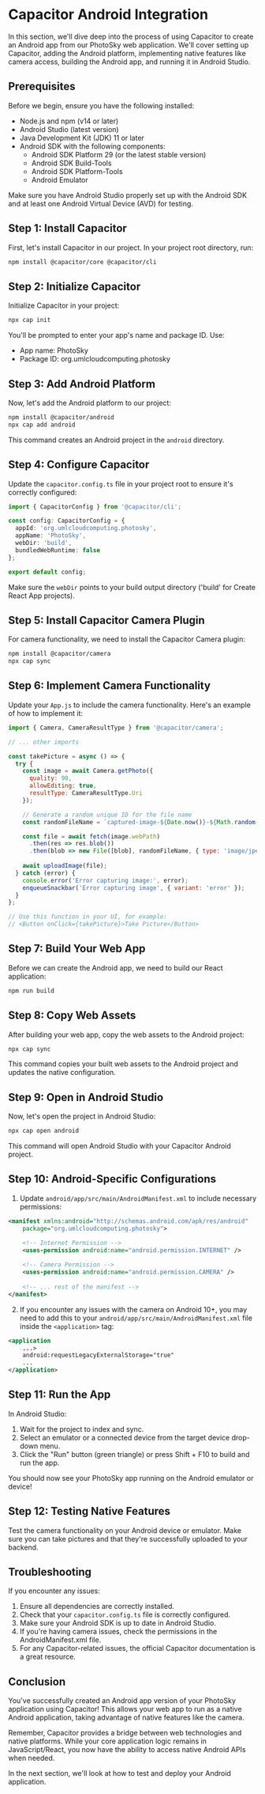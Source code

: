 

# Capacitor Android Integration

In this section, we'll dive deep into the process of using Capacitor to create an Android app from our PhotoSky web application. We'll cover setting up Capacitor, adding the Android platform, implementing native features like camera access, building the Android app, and running it in Android Studio.

## Prerequisites

Before we begin, ensure you have the following installed:
- Node.js and npm (v14 or later)
- Android Studio (latest version)
- Java Development Kit (JDK) 11 or later
- Android SDK with the following components:
  - Android SDK Platform 29 (or the latest stable version)
  - Android SDK Build-Tools
  - Android SDK Platform-Tools
  - Android Emulator

Make sure you have Android Studio properly set up with the Android SDK and at least one Android Virtual Device (AVD) for testing.

## Step 1: Install Capacitor

First, let's install Capacitor in our project. In your project root directory, run:

```bash
npm install @capacitor/core @capacitor/cli
```

## Step 2: Initialize Capacitor

Initialize Capacitor in your project:

```bash
npx cap init
```

You'll be prompted to enter your app's name and package ID. Use:
- App name: PhotoSky
- Package ID: org.umlcloudcomputing.photosky

## Step 3: Add Android Platform

Now, let's add the Android platform to our project:

```bash
npm install @capacitor/android
npx cap add android
```

This command creates an Android project in the `android` directory.

## Step 4: Configure Capacitor

Update the `capacitor.config.ts` file in your project root to ensure it's correctly configured:

```typescript
import { CapacitorConfig } from '@capacitor/cli';

const config: CapacitorConfig = {
  appId: 'org.umlcloudcomputing.photosky',
  appName: 'PhotoSky',
  webDir: 'build',
  bundledWebRuntime: false
};

export default config;
```

Make sure the `webDir` points to your build output directory ('build' for Create React App projects).

## Step 5: Install Capacitor Camera Plugin

For camera functionality, we need to install the Capacitor Camera plugin:

```bash
npm install @capacitor/camera
npx cap sync
```

## Step 6: Implement Camera Functionality

Update your `App.js` to include the camera functionality. Here's an example of how to implement it:

```javascript
import { Camera, CameraResultType } from '@capacitor/camera';

// ... other imports

const takePicture = async () => {
  try {
    const image = await Camera.getPhoto({
      quality: 90,
      allowEditing: true,
      resultType: CameraResultType.Uri
    });

    // Generate a random unique ID for the file name
    const randomFileName = `captured-image-${Date.now()}-${Math.random().toString(36).substring(2, 15)}.jpg`;

    const file = await fetch(image.webPath)
      .then(res => res.blob())
      .then(blob => new File([blob], randomFileName, { type: 'image/jpeg' }));
    
    await uploadImage(file);
  } catch (error) {
    console.error('Error capturing image:', error);
    enqueueSnackbar('Error capturing image', { variant: 'error' });
  }
};

// Use this function in your UI, for example:
// <Button onClick={takePicture}>Take Picture</Button>
```

## Step 7: Build Your Web App

Before we can create the Android app, we need to build our React application:

```bash
npm run build
```

## Step 8: Copy Web Assets

After building your web app, copy the web assets to the Android project:

```bash
npx cap sync
```

This command copies your built web assets to the Android project and updates the native configuration.

## Step 9: Open in Android Studio

Now, let's open the project in Android Studio:

```bash
npx cap open android
```

This command will open Android Studio with your Capacitor Android project.

## Step 10: Android-Specific Configurations

1. Update `android/app/src/main/AndroidManifest.xml` to include necessary permissions:

```xml
<manifest xmlns:android="http://schemas.android.com/apk/res/android"
    package="org.umlcloudcomputing.photosky">

    <!-- Internet Permission -->
    <uses-permission android:name="android.permission.INTERNET" />
    
    <!-- Camera Permission -->
    <uses-permission android:name="android.permission.CAMERA" />
    
    <!-- ... rest of the manifest -->
</manifest>
```

2. If you encounter any issues with the camera on Android 10+, you may need to add this to your `android/app/src/main/AndroidManifest.xml` file inside the `<application>` tag:

```xml
<application
    ...>
    android:requestLegacyExternalStorage="true"
    ...
</application>
```

## Step 11: Run the App

In Android Studio:

1. Wait for the project to index and sync.
2. Select an emulator or a connected device from the target device drop-down menu.
3. Click the "Run" button (green triangle) or press Shift + F10 to build and run the app.

You should now see your PhotoSky app running on the Android emulator or device!

## Step 12: Testing Native Features

Test the camera functionality on your Android device or emulator. Make sure you can take pictures and that they're successfully uploaded to your backend.

## Troubleshooting

If you encounter any issues:

1. Ensure all dependencies are correctly installed.
2. Check that your `capacitor.config.ts` file is correctly configured.
3. Make sure your Android SDK is up to date in Android Studio.
4. If you're having camera issues, check the permissions in the AndroidManifest.xml file.
5. For any Capacitor-related issues, the official Capacitor documentation is a great resource.

## Conclusion

You've successfully created an Android app version of your PhotoSky application using Capacitor! This allows your web app to run as a native Android application, taking advantage of native features like the camera.

Remember, Capacitor provides a bridge between web technologies and native platforms. While your core application logic remains in JavaScript/React, you now have the ability to access native Android APIs when needed.

In the next section, we'll look at how to test and deploy your Android application.